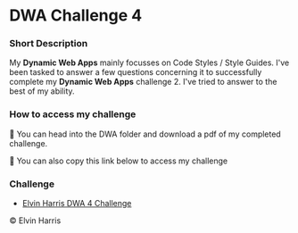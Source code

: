 # DWA Challenge 4

### Short Description

My **Dynamic Web Apps** mainly focusses on Code Styles / Style Guides. I've been tasked to answer a few questions concerning it to successfully complete my **Dynamic Web Apps** challenge 2.  I've tried to answer to the best of my ability. 

### How to access my challenge

👣 You can head into the DWA folder and download a pdf of my completed challenge. 

👀 You can also copy this link below to access my challenge

### Challenge

- [Elvin Harris DWA 4 Challenge](file:///C:/Users/Administrator.STUDENT-23/Desktop/Elvin-code/Dynamic-web-apps/DWA4/ELVHAR045_SOZ2301_GroupB_ElvinHarris_DWA4_KnowledgeCheck.pdf)


© Elvin Harris
